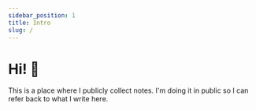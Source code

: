 ```yaml
---
sidebar_position: 1
title: Intro
slug: /
---
```


# Hi! 👋

This is a place where I publicly collect notes. I'm doing it in public so I can
refer back to what I write here.
